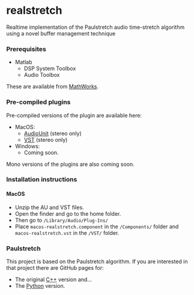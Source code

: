 # realstretch
Realtime implementation of the Paulstretch audio time-stretch algorithm using a novel buffer management technique

### Prerequisites
- Matlab
  - DSP System Toolbox
  - Audio Toolbox
  
These are available from [MathWorks](https://www.mathworks.com/products/matlab.html).

### Pre-compiled plugins
Pre-compiled versions of the plugin are available here:
* MacOS:
  * [AudioUnit](https://github.com/malloyca/realstretch/releases/download/v1.0.0/realstretch-macos.component.zip) (stereo only)
  * [VST](https://github.com/malloyca/realstretch/releases/download/v1.0.0/realstretch-macos.vst.zip) (stereo only)
* Windows:
  * Coming soon.

Mono versions of the plugins are also coming soon.

### Installation instructions
#### MacOS
- Unzip the AU and VST files.
- Open the finder and go to the home folder.
- Then go to <code>/Library/Audio/Plug-Ins/</code>
- Place <code>macos-realstretch.component</code> in the <code>/Components/</code> folder and <code>macos-realstretch.vst</code> in the <code>/VST/</code> folder.

### Paulstretch
This project is based on the Paulstretch algorithm.
If you are interested in that project there are GitHub pages for:
* The original [C++](https://github.com/paulnasca/paulstretch_cpp) version and...
* The [Python](https://github.com/paulnasca/paulstretch_python) version.
